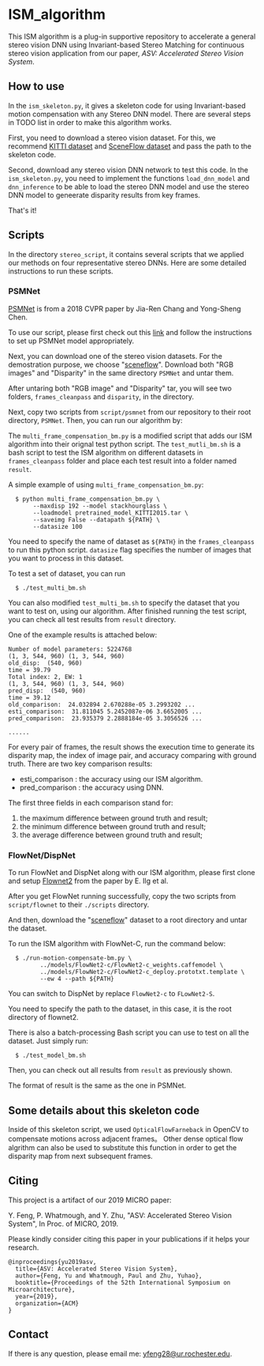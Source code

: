 # ISM_algorithm

This ISM algorithm is a plug-in supportive repository to accelerate a general stereo vision DNN using Invariant-based Stereo Matching for continuous stereo vision application from our paper, *ASV: Accelerated Stereo Vision System*.

## How to use

In the `ism_skeleton.py`, it gives a skeleton code for using Invariant-based motion compensation with any Stereo DNN model. There are several steps in TODO list in order to make this algorithm works.

First, you need to download a stereo vision dataset. For this, we recommend [KITTI dataset](http://www.cvlibs.net/datasets/kitti/eval_depth_all.php) and [SceneFlow dataset](https://lmb.informatik.uni-freiburg.de/resources/datasets/SceneFlowDatasets.en.html) and pass the path to the skeleton code.

Second, download any stereo vision DNN network to test this code. In the `ism_skeleton.py`, you need to implement the functions `load_dnn_model` and `dnn_inference` to be able to load the stereo DNN model and use the stereo DNN model to geneerate disparity results from key frames.

That's it!

## Scripts

In the directory `stereo_script`, it contains several scripts that we applied our methods on four representative stereo DNNs. Here are some detailed instructions to run these scripts.

### PSMNet

[PSMNet](https://github.com/JiaRenChang/PSMNet) is from a 2018 CVPR paper by Jia-Ren Chang and Yong-Sheng Chen. 

To use our script, please first check out this [link](https://github.com/JiaRenChang/PSMNet) and follow the instructions to set up PSMNet model appropriately.

Next, you can download one of the stereo vision datasets. For the demostration purpose, we choose "[sceneflow](https://lmb.informatik.uni-freiburg.de/resources/datasets/SceneFlowDatasets.en.html)". Download both "RGB images" and "Disparity" in the same directory `PSMNet` and untar them.

After untaring both "RGB image" and "Disparity" tar, you will see two folders, `frames_cleanpass` and `disparity`, in the directory.

Next, copy two scripts from `script/psmnet` from our repository to their root directory, `PSMNet`. Then, you can run our algorithm by:

The `multi_frame_compensation_bm.py` is a modified script that adds our ISM algorithm into their orignal test python script. The `test_mutli_bm.sh` is a bash script to test the ISM algorithm on different datasets in `frames_cleanpass` folder and place each test result into a folder named `result`.

A simple example of using `multi_frame_compensation_bm.py`:
```
  $ python multi_frame_compensation_bm.py \
       --maxdisp 192 --model stackhourglass \
       --loadmodel pretrained_model_KITTI2015.tar \
       --saveimg False --datapath ${PATH} \
       --datasize 100
```

You need to specify the name of dataset as `${PATH}` in the `frames_cleanpass` to run this python script. `datasize` flag specifies the number of images that you want to process in this dataset. 

To test a set of dataset, you can run
```
  $ ./test_multi_bm.sh
```

You can also modified `test_multi_bm.sh` to specify the dataset that you want to test on, using our algorithm. After finished running the test script, you can check all test results from `result` directory.

One of the example results is attached below: 

```
Number of model parameters: 5224768
(1, 3, 544, 960) (1, 3, 544, 960)
old_disp:  (540, 960)
time = 39.79
Total index: 2, EW: 1
(1, 3, 544, 960) (1, 3, 544, 960)
pred_disp:  (540, 960)
time = 39.12
old_comparison:  24.032894 2.670288e-05 3.2993202 ...
esti_comparison:  31.811045 5.2452087e-06 3.6652005 ...
pred_comparison:  23.935379 2.2888184e-05 3.3056526 ...

......
```

For every pair of frames, the result shows the execution time to generate its disparity map, the index of image pair, and accuracy comparing with ground truth. There are two key comparison results:
 * esti_comparison : the accuracy using our ISM algorithm.
 * pred_comparison : the accuracy using DNN.
 
The first three fields in each comparison stand for:
  1. the maximum difference between ground truth and result;
  2. the minimum difference between ground truth and result;
  3. the average difference between ground truth and result;

### FlowNet/DispNet

To run FlowNet and DispNet along with our ISM algorithm, please first clone and setup [Flownet2](https://github.com/lmb-freiburg/flownet2) from the paper by E. Ilg et al. 

After you get FlowNet running successfully, copy the two scripts from `script/flownet` to their `./scripts` directory.

And then, download the "[sceneflow](https://lmb.informatik.uni-freiburg.de/resources/datasets/SceneFlowDatasets.en.html)" dataset to a root directory and untar the dataset.


To run the ISM algorithm with FlowNet-C, run the command below:

```
  $ ./run-motion-compensate-bm.py \
         ../models/FlowNet2-c/FlowNet2-c_weights.caffemodel \
         ../models/FlowNet2-c/FlowNet2-c_deploy.prototxt.template \
         --ew 4 --path ${PATH}

```
You can switch to DispNet by replace `FlowNet2-c` to `FLowNet2-S`.

You need to specify the path to the dataset, in this case, it is the root directory of flownet2.

There is also a batch-processing Bash script you can use to test on all the dataset. Just simply run:
```
  $ ./test_model_bm.sh
```
Then, you can check out all results from `result` as previously shown.

The format of result is the same as the one in PSMNet.

## Some details about this skeleton code

Inside of this skeleton script, we used `OpticalFlowFarneback` in OpenCV to compensate motions across adjacent frames。 Other dense optical flow algrithm can also be used to substitute this function in order to get the disparity map from next subsequent frames.

## Citing

This project is a artifact of our 2019 MICRO paper:

Y. Feng,  P. Whatmough, and Y. Zhu, "ASV: Accelerated Stereo Vision System", In Proc. of MICRO, 2019.

Please kindly consider citing this paper in your publications if it helps your research.
```
@inproceedings{yu2019asv,
  title={ASV: Accelerated Stereo Vision System},
  author={Feng, Yu and Whatmough, Paul and Zhu, Yuhao},
  booktitle={Proceedings of the 52th International Symposium on Microarchitecture},
  year={2019},
  organization={ACM}
}
```

## Contact

If there is any question, please email me: yfeng28@ur.rochester.edu.
